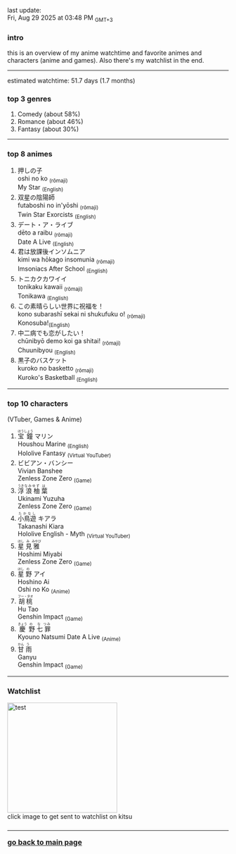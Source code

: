 last update: <br/> Fri, Aug 29 2025 at 03:48 PM <sub>GMT+3<ruby>

<h3> intro </h3>
this is an overview of my anime watchtime and favorite animes and characters (anime and games). Also there's my watchlist in the end.
<hr/>

estimated watchtime: 51.7 days (1.7 months)
<h3> top 3 genres </h3>
  <ol>
    <li>Comedy (about 58%)</li>
    <li>Romance (about 46%)</li>
    <li>Fantasy (about 30%)</li>
  </ol>
<hr/>

<h3>top 8 animes</h3>
<ol>
  <li>
    押しの子 <br/>
    oshi no ko <sub>(rōmaji)</sub><br/>
    My Star <sub>(English)</sub>
  </li>
  <li>
    双星の陰陽師 <br/>
    futaboshi no in'yōshi <sub>(rōmaji)</sub><br/>
    Twin Star Exorcists <sub>(English)</sub>
  </li>
  <li>
    デート・ア・ライブ <br/>
    dēto a raibu <sub>(rōmaji)</sub><br/>
    Date A Live <sub>(English)</sub>
  </li>
  <li>
    君は放課後インソムニア <br/>
    kimi wa hōkago insomunia <sub>(rōmaji)</sub><br/>
    Imsoniacs After School <sub>(English)</sub>
  </li>
  <li>
    トニカクカワイイ　<br/>
    tonikaku kawaii <sub>(rōmaji)</sub><br/>
    Tonikawa <sub>(English)</sub>
  </li>
  <li>
    この素晴らしい世界に祝福を！ <br/>
    kono subarashī sekai ni shukufuku o! <sub>(rōmaji)</sub><br/>
    Konosuba!<sub>(English)</sub>
  </li>
  <li>
    中二病でも恋がしたい！ <br/>
    chūnibyō demo koi ga shitai! <sub>(rōmaji)</sub><br/>
    Chuunibyou <sub>(English)</sub>
  </li>
  <li>
    黒子のバスケット <br/>
    kuroko no basketto <sub>(rōmaji)</sub><br/>
    Kuroko's Basketball <sub>(English)</sub>
  </li>
</ol>
<hr/>

<h3>top 10 characters</h3>
(VTuber, Games & Anime)<br/>

<ol>
  <li>
    <ruby>
      <rb>宝</rb><rt>ほう</rt>
      <rb>鐘</rb><rt>しょう</rt>
      <rb>マリン</rb>
    </ruby><br/>
    Houshou Marine <sub>(English)</sub><br/>
    Hololive Fantasy <sub>(Virtual YouTuber)</sub>
  </li>
  <li>
    ビビアン・バンシー <br/>
    Vivian Banshee <br/>
    Zenless Zone Zero <sub>(Game)</sub>
  </li>
  <li>
    <ruby>
      <rb>浮</rb><rt>うき</rt>
      <rb>浪</rb><rt>なみ</rt>
      <rb>柚</rb><rt>ゆず</rt>
      <rb>葉</rb><rt>は</rt>
    </ruby><br/>
    Ukinami Yuzuha <br/>
    Zenless Zone Zero <sub>(Game)</sub>
  </li>
  <li>
    <ruby>
      <rb>小鳥遊</rb><rt>たかなし</rt>
      <rb>キアラ</rb>
    </ruby><br/>
    Takanashi Kiara <br/>
    Hololive English - Myth <sub>(Virtual YouTuber)</sub>
  </li>
  <li>
    <ruby>
      <rb>星</rb><rt>ほし</rt>
      <rb>見</rb><rt>み</rb>
      <rb>雅</rb><rt>みやび</rb>
    </ruby><br/>
    Hoshimi Miyabi <br/>
    Zenless Zone Zero <sub>(Game)</sub>
  </li>
  <li>
    <ruby>
      <rb>星</rb><rt>ほし</rt>
      <rb>野</rb><rt>の</rt>
      <rb>アイ</rb>
    </ruby><br/>
    Hoshino Ai <br/>
    Oshi no Ko <sub>(Anime)</sub>
  <li>
    <ruby>
      <rb>胡桃</rb><rt>フー・タオ</rt>
    </ruby><br/>
    Hu Tao <br/>
    Genshin Impact <sub>(Game)</sub>
  </li>
  <li>
    <ruby>
      <rb>慶</rb><rt>きょう</rt>
      <rb>野</rb><rt>の</rt>
      <rb>七</rb><rt>な</rt>
      <rb>罪</rb><rt>つみ</rt> 
    </ruby><br/>
    Kyouno Natsumi
    Date A Live <sub>(Anime)</sub>
  </li>
  <li>
    <ruby>
      <rb>甘</rb><rt>かん</rt>
      <rb>雨</rb><rt>う</rt>
    </ruby><br/>
    Ganyu <br/>
    Genshin Impact <sub>(Game)</sub>
  </li>
</ol>
<hr/>

<h3> Watchlist </h3>
  <div class="container">
    <a href="https://kitsu.io/users/nekomata_mottsii/library">
      <img src="https://c.tenor.com/geGFxXPcbfkAAAAS/chuunibyou-smug.gif" width="250" height="250" alt="test" class="image">
      <div class="overlay">
    </a>
  </div>
 click image to get sent to watchlist on kitsu
  <h3/><hr/>

  <a href="https://github.com/nekomata_mottsii">go back to main page</a>
